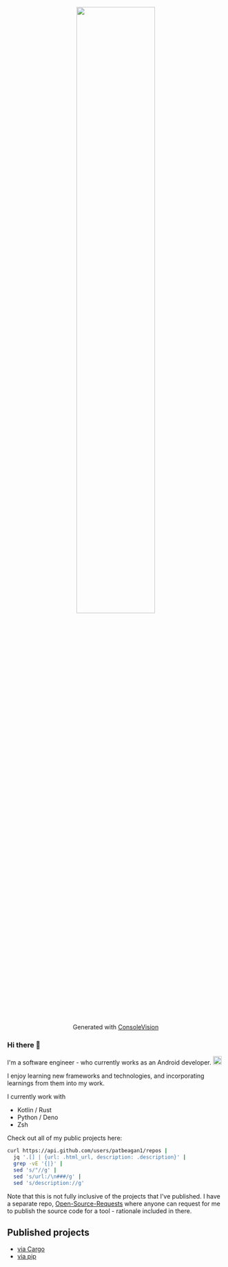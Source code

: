 <p align="center">
<img width=60% src="https://user-images.githubusercontent.com/10187351/153775546-556224c7-e4ee-470d-9073-11c310021ac4.png" />
<div style="width: 100%; text-align: center;">Generated with <a href="https://github.com/patbeagan1/ConsoleVision">ConsoleVision</a></div>
</p>

### Hi there 👋

I'm a software engineer - who currently works as an Android developer. <img src="https://icons.iconarchive.com/icons/cornmanthe3rd/plex-android/72/android-icon.png" height="20" /> 

I enjoy learning new frameworks and technologies, and incorporating learnings from them into my work. 

I currently work with 
- Kotlin / Rust
- Python / Deno
- Zsh

Check out all of my public projects here: 

<!--- 
vvv Just the urls, as list items
curl https://api.github.com/users/patbeagan1/repos | jq '.[].html_url' | tr '"' ' ' | sed 's/^/-/'
-->
```sh
curl https://api.github.com/users/patbeagan1/repos |
  jq '.[] | {url: .html_url, description: .description}' |
  grep -vE '{|}' |
  sed 's/"//g' |
  sed 's/url:/\n###/g' |
  sed 's/description://g'             
```

Note that this is not fully inclusive of the projects that I've published. I have a separate repo, [Open-Source-Requests](https://github.com/patbeagan1/Open-Source-Requests) where anyone can request for me to publish the source code for a tool - rationale included in there. 

## Published projects
- [via Cargo](https://crates.io/users/patbeagan1/)
- [via pip](https://pypi.org/user/patbeagan1/)
